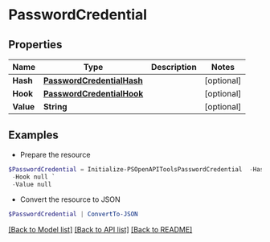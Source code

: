 # PasswordCredential
## Properties

Name | Type | Description | Notes
------------ | ------------- | ------------- | -------------
**Hash** | [**PasswordCredentialHash**](PasswordCredentialHash.md) |  | [optional] 
**Hook** | [**PasswordCredentialHook**](PasswordCredentialHook.md) |  | [optional] 
**Value** | **String** |  | [optional] 

## Examples

- Prepare the resource
```powershell
$PasswordCredential = Initialize-PSOpenAPIToolsPasswordCredential  -Hash null `
 -Hook null `
 -Value null
```

- Convert the resource to JSON
```powershell
$PasswordCredential | ConvertTo-JSON
```

[[Back to Model list]](../README.md#documentation-for-models) [[Back to API list]](../README.md#documentation-for-api-endpoints) [[Back to README]](../README.md)

